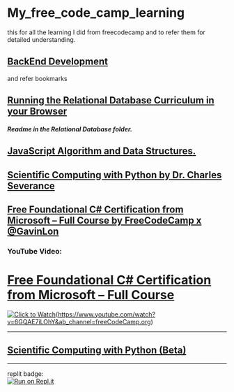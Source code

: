 # My_free_code_camp_learning
this for all the learning I did from freecodecamp and to refer them for detailed understanding.

## [BackEnd Development](https://www.freecodecamp.org/learn/back-end-development-and-apis/)
and refer bookmarks

## [Running the Relational Database Curriculum in your Browser](https://forum.freecodecamp.org/t/running-the-relational-database-curriculum-in-your-browser/500231)
<h5>Readme in the Relational Database folder.</h5>

## [JavaScript Algorithm and Data Structures.](https://www.freecodecamp.org/learn/javascript-algorithms-and-data-structures/)

## [Scientific Computing with Python by Dr. Charles Severance](https://www.freecodecamp.org/learn/scientific-computing-with-python/)

## [Free Foundational C# Certification from Microsoft – Full Course by FreeCodeCamp x @GavinLon](https://www.youtube.com/watch?v=6GQAE7iLOhY&ab_channel=freeCodeCamp.org)
### YouTube Video:
  # [Free Foundational C# Certification from Microsoft – Full Course](https://www.youtube.com/watch?v=6GQAE7iLOhY&ab_channel=freeCodeCamp.org)

[![Click to Watch](https://github.com/pranjal779/My_free_code_camp_learning/assets/50409572/b06d1eec-7e10-42cd-b3bd-a4289d81edab)](URL_OF_YOUTUBE_VIDEO)(https://www.youtube.com/watch?v=6GQAE7iLOhY&ab_channel=freeCodeCamp.org)

<hr>

## [Scientific Computing with Python (Beta)](https://www.freecodecamp.org/learn/scientific-computing-with-python/)

<hr>

replit badge:
<br>
[![Run on Repl.it](https://replit.com/badge/github/pranjal779/undefined)](https://replit.com/new/github/pranjal779/undefined)
